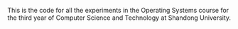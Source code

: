 This is the code for all the experiments in the Operating Systems course for the third year of Computer Science and Technology at Shandong University.